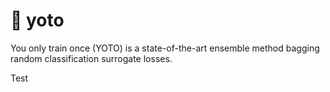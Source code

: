 # 🔂 yoto
You only train once (YOTO) is a state-of-the-art ensemble method bagging random classification surrogate losses.

Test